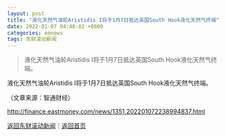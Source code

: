 ```yaml
---
layout: post
title: "液化天然气油轮Aristidis I将于1月7日抵达英国South Hook液化天然气终端"
date: 2022-01-07 04:40:02 +0800
categories: emnews
tags: 东财滚动新闻
---
```

> 液化天然气油轮Aristidis I将于1月7日抵达英国South Hook液化天然气终端。

<p>液化天然气油轮Aristidis I将于1月7日抵达英国South Hook液化天然气终端。 </p><p class="em_media">（文章来源：智通财经）</p>

<http://finance.eastmoney.com/news/1351,202201072238994837.html>

[返回东财滚动新闻](//finews.withounder.com/emnews/)｜[返回首页](//finews.withounder.com/)